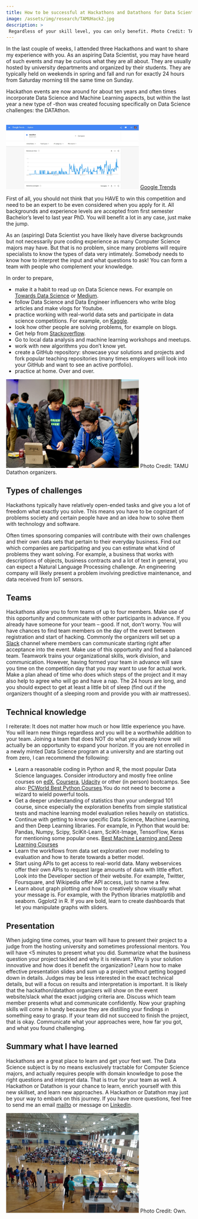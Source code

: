 ```yaml
---
title: How to be successful at Hackathons and Datathons for Data Scientists
image: /assets/img/research/TAMUHack2.jpg
description: >
 Regardless of your skill level, you can only benefit. Photo Credit: TAMU Datathon organizers.
---
```


In the last couple of weeks, I attended three Hackathons and want to share my experience with you. As an aspiring Data Scientist, you may have heard of such events and may be curious what they are all about. They are usually hosted by university departments and organized by their students. They are typically held on weekends in spring and fall and run for exactly 24 hours from Saturday morning till the same time on Sunday.

Hackathon events are now around for about ten years and often times incorporate Data Science and Machine Learning aspects, but within the last year a new type of -thon was created focusing specifically on Data Science challenges: the DATAthon.

<br><img src="/assets/img/research/GTrendsDatathon.jpg" alt="GTrendsDatathon" style="width:360px">
<a href="https://trends.google.com/trends/explore?date=today%205-y&geo=US&q=datathon" target="_blank">Google Trends</a>

First of all, you should not think that you HAVE to win this competition and need to be an expert to be even considered when you apply for it. All backgrounds and experience levels are accepted from first semester Bachelor’s level to last year PhD. You will benefit a lot in any case, just make the jump.

As an (aspiring) Data Scientist you have likely have diverse backgrounds but not necessarily pure coding experience as many Computer Science majors may have. But that is no problem, since many problems will require specialists to know the types of data very intimately. Somebody needs to know how to interpret the input and what questions to ask! You can form a team with people who complement your knowledge.

In order to prepare,
- make it a habit to read up on Data Science news. For example on <a href="https://towardsdatascience.com" target="_blank">Towards Data Science</a> or <a href="https://medium.com/topic/data-science" target="_blank">Medium</a>.
- follow Data Science and Data Engineer influencers who write blog articles and make vlogs for Youtube.
- practice working with real-world data sets and participate in data science competitions. For example, on <a href="https://www.kaggle.com" target="_blank">Kaggle</a>.
- look how other people are solving problems, for example on blogs.
- Get help from <a href="https://stackoverflow.com/" target="_blank">Stackoverflow</a>.
- Go to local data analysis and machine learning workshops and meetups.
- work with new algorithms you don’t know yet.
- create a GitHub repository: showcase your solutions and projects and fork popular teaching repositories (many times employers will look into your GitHub and want to see an active portfolio).
- practice at home. Over and over.

<img src="/assets/img/research/TAMUHack1.jpg" alt="TAMUHack1" style="width:360px">
Photo Credit: TAMU Datathon organizers.

## Types of challenges
Hackathons typically have relatively open-ended tasks and give you a lot of freedom what exactly you solve. This means you have to be cognizant of problems society and certain people have and an idea how to solve them with technology and software.

Often times sponsoring companies will contribute with their own challenges and their own data sets that pertain to their everyday business. Find out which companies are participating and you can estimate what kind of problems they want solving. For example, a business that works with descriptions of objects, business contracts and a lot of text in general, you can expect a Natural Language Processing challenge. An engineering company will likely present a problem involving predictive maintenance, and data received from IoT sensors.

## Teams
Hackathons allow you to form teams of up to four members. Make use of this opportunity and communicate with other participants in advance. If you already have someone for your team – good. If not, don’t worry. You will have chances to find team members on the day of the event between registration and start of hacking. Commonly the organizers will set up a <a href="https://slack.com/" target="_blank">Slack</a> channel where members can communicate starting right after acceptance into the event. Make use of this opportunity and find a balanced team. Teamwork trains your organizational skills, work division, and communication. However, having formed your team in advance will save you time on the competition day that you may want to use for actual work. Make a plan ahead of time who does which steps of the project and it may also help to agree who will go and have a nap. The 24 hours are long, and you should expect to get at least a little bit of sleep (find out if the organizers thought of a sleeping room and provide you with air mattresses).

## Technical knowledge
I reiterate: It does not matter how much or how little experience you have. You will learn new things regardless and you will be a worthwhile addition to your team. Joining a team that does NOT do what you already know will actually be an opportunity to expand your horizon. If you are not enrolled in a newly minted Data Science program at a university and are starting out from zero, I can recommend the following:
- Learn a reasonable coding in Python and R, the most popular Data Science languages. Consider introductory and mostly free online courses on <a href="https://www.edx.org/" target="_blank">edX</a>, <a href="https://www.coursera.org/" target="_blank">Coursera</a>, <a href="https://www.udacity.com/" target="_blank">Udacity</a> or other (in person) bootcamps. See also: <a href="https://www.pcworld.com/article/3287981/best-python-courses.html" target="_blank">PCWorld Best Python Courses</a>.You do not need to become a wizard to wield powerful tools.
- Get a deeper understanding of statistics than your undergrad 101 course, since especially the exploration benefits from simple statistical tests and machine learning model evaluation relies heavily on statistics.
- Continue with getting to know specific Data Science, Machine Learning, and then Deep Learning libraries. For example, in Python that would be: Pandas, Numpy, Scipy, SciKit-Learn, SciKit-Image, TensorFlow, Keras for mentioning some popular ones. <a href="https://digitaldefynd.com/best-machine-learning-and-deep-learning-courses/" target="_blank">Best Machine Learning and Deep Learning Courses</a>
- Learn the workflows from data set exploration over modeling to evaluation and how to iterate towards a better model.
- Start using APIs to get access to real-world data. Many webservices offer their own APIs to request large amounts of data with little effort. Look into the Developer section of their website. For example, Twitter, Foursquare, and Wikipedia offer API access, just to name a few.
- Learn about graph plotting and how to creatively show visually what your message is. For example, with the Python libraries matplotlib and seaborn. Ggplot2 in R. If you are bold, learn to create dashboards that let you manipulate graphs with sliders.

## Presentation
When judging time comes, your team will have to present their project to a judge from the hosting university and sometimes professional mentors. You will have <5 minutes to present what you did. Summarize what the business question your project tackled and why it is relevant. Why is your solution innovative and how does it benefit the organization? Learn how to make effective presentation slides and sum up a project without getting bogged down in details. Judges may be less interested in the exact technical details, but will a focus on results and interpretation is important. It is likely that the hackathon/datathon organizers will show on the event website/slack what the exact judging criteria are. Discuss which team member presents what and communicate confidently. Now your graphing skills will come in handy because they are distilling your findings in something easy to grasp. If your team did not succeed to finish the project, that is okay. Communicate what your approaches were, how far you got, and what you found challenging.

## Summary what I have learned
Hackathons are a great place to learn and get your feet wet. The Data Science subject is by no means exclusively tractable for Computer Science majors, and actually requires people with domain knowledge to pose the right questions and interpret data. That is true for your team as well. A Hackathon or Datathon is your chance to learn, enrich yourself with this new skillset, and learn new approaches. A Hackathon or Datathon may just be your way to embark on this journey.
If you have more questions, feel free to send me an email [mailto](mailto:christian_haller@gmx.de) or message on <a href="https://www.linkedin.com/in/christian-haller/" target="_blank">LinkedIn</a>.

<img src="/assets/img/research/UNCHack.jpg" alt=" UNCHack" style="width:360px">
Photo Credit: Own.